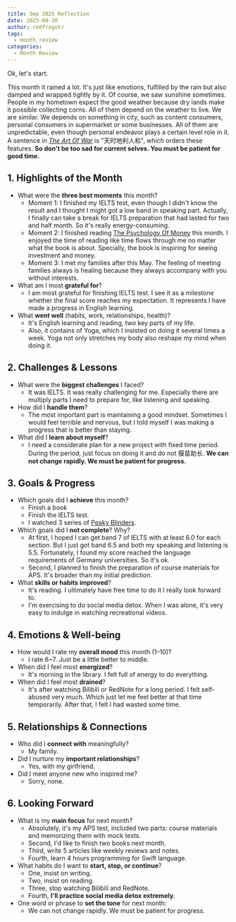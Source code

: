 ```yaml
---
title: Sep 2025 Reflection
date: 2025-09-30
author: redfrogotr
tags:
  - month_review
categories:
  - Month Review
---
```

Ok, let's start.

This month it rained a lot. It's just like emotions, fulfilled by the rain but also damped and wrapped tightly by it. Of course, we saw sunshine sometimes. People in my hometown expect the good weather because dry lands make it possible collecting corns. All of them depend on the weather to live. We are similar. We depends on something in city, such as content consumers, personal consumers in supermarket or some businesses. All of them are unpredictable, even though personal endeavor plays a certain level role in it. A sentence in *[The Art Of War](https://en.wikipedia.org/wiki/The_Art_of_War)* is "天时地利人和", which orders these features. **So don't be too sad for current selves. You must be patient for good time.**

## 1. Highlights of the Month

- What were the **three best moments** this month?
	- Moment 1: I finished my IELTS test, even though I didn't know the result and I thought I might got a low band in speaking part. Actually, I finally can take a break for IELTS preparation that had lasted for two and half month. So it's really energy-consuming. 
	- Moment 2: I finished reading [The Psychology Of Money](https://www.amazon.co.jp/-/en/Psychology-Money-Timeless-Lessons-Happiness/dp/0857197681) this month. I enjoyed the time of reading like time flows through me no matter what the book is about. Specially, the book is inspiring for seeing investment and money.
	- Moment 3: I met my families after this May. The feeling of meeting families always is healing because they always accompany with you without interests.
- What am I most **grateful for**?
	- I am most grateful for finishing IELTS test. I see it as a milestone whether the final score reaches my expectation. It represents I have made a progress in English learning.
- What **went well** (habits, work, relationships, health)?
	- It's English learning and reading, two key parts of my life.
	- Also, it contains of Yoga, which I insisted on doing it several times a week. Yoga not only stretches my body also reshape my mind when doing it.
## 2. Challenges & Lessons

- What were the **biggest challenges** I faced?
	- It was IELTS. It was really challenging for me. Especially there are multiply parts I need to prepare for, like listening and speaking.
- How did I **handle them**?
	- The most important part is maintaining a good mindset. Sometimes I would feel terrible and nervous, but I told myself I was making a progress that is better than staying.
- What did I **learn about myself**?
	- I need a considerate plan for a new project with fixed time period. During the period, just focus on doing it and do not 揠苗助长. **We can not change rapidly. We must be patient for progress.**

## 3. Goals & Progress

- Which goals did I **achieve** this month?
	- Finish a book
	- Finish the IELTS test.
	- I watched 3 series of [Peaky Blinders](https://www.netflix.com/tw-en/title/80002479).
- Which goals did I **not complete**? Why?
	- At first, I hoped I can get band 7 of IELTS with at least 6.0 for each section. But I just got band 6.5 and both my speaking and listening is 5.5. Fortunately, I found my score reached the language requirements of Germany universities. So it's ok.
	- Second, I planned to finish the preparation of course materials for APS. It's broader than my initial prediction.
- What **skills or habits improved**?
	- It's reading. I ultimately have free time to do it I really look forward to.
	- I'm exercising to do social media detox. When I was alone, it's very easy to indulge in watching recreational videos.

## 4. Emotions & Well-being

- How would I rate my **overall mood** this month (1–10)?
	- I rate 6~7. Just be a little better to middle.
- When did I feel most **energized**?
	- It's morning in the library. I felt full of energy to do everything.
- When did I feel most **drained**?
	- It's after watching Bilibili or RedNote for a long period. I felt self-abused very much. Which just let me feel better at that time temporarily. After that, I felt I had wasted some time.

## 5. Relationships & Connections

- Who did I **connect with** meaningfully?
	- My family.
- Did I nurture my **important relationships**?
	- Yes, with my girlfriend.
- Did I meet anyone new who inspired me?
	- Sorry, none.

## 6. Looking Forward

- What is my **main focus** for next month?
	- Absolutely, it's my APS test, included two parts: course materials and memorizing them with mock tests.
	- Second, I'd like to finish two books next month.
	- Third, write 5 articles like weekly reviews and notes.
	- Fourth, learn 4 hours programming for Swift language.
- What habits do I want to **start, stop, or continue**?
	- One, insist on writing.
	- Two, insist on reading.
	- Three, stop watching Bilibili and RedNote.
	- Fourth, **I'll practice social media detox extremely.**
- One word or phrase to **set the tone** for next month:
	- We can not change rapidly. We must be patient for progress.